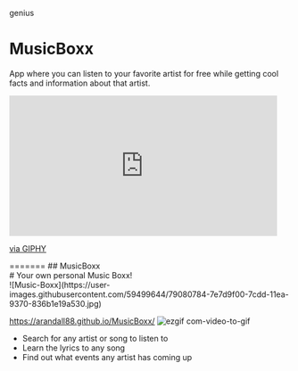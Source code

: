  genius
# MusicBoxx
App where you can listen to your favorite artist for free while getting cool facts and information about that artist. 

<link><iframe src="https://giphy.com/embed/QyKa9tUgXA0uKArWOl" width="480" height="252" frameBorder="0" class="giphy-embed" allowFullScreen></iframe><p><a href="https://giphy.com/gifs/QyKa9tUgXA0uKArWOl">via GIPHY</a></p></link>
=======
## MusicBoxx <br>
# Your own personal Music Boxx!<br>
![Music-Boxx](https://user-images.githubusercontent.com/59499644/79080784-7e7d9f00-7cdd-11ea-9370-836b1e19a530.jpg)


https://arandall88.github.io/MusicBoxx/
![ezgif com-video-to-gif](https://user-images.githubusercontent.com/59499644/79080735-0d3dec00-7cdd-11ea-9e13-7c1f33f234f9.gif)
<ul>
  <li> Search for any artist or song to listen to</li>
  <li> Learn the lyrics to any song</li>
  <li>Find out what events any artist has coming up</li>
</ul>

